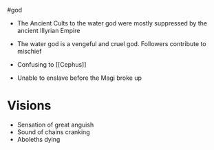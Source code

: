 #god 

- The Ancient Cults to the water god were mostly suppressed by the ancient Illyrian Empire
- The water god is a vengeful and cruel god. Followers contribute to mischief

- Confusing to [[Cephus]]
- Unable to enslave before the Magi broke up

# Visions 
- Sensation of great anguish
- Sound of chains cranking
- Aboleths dying